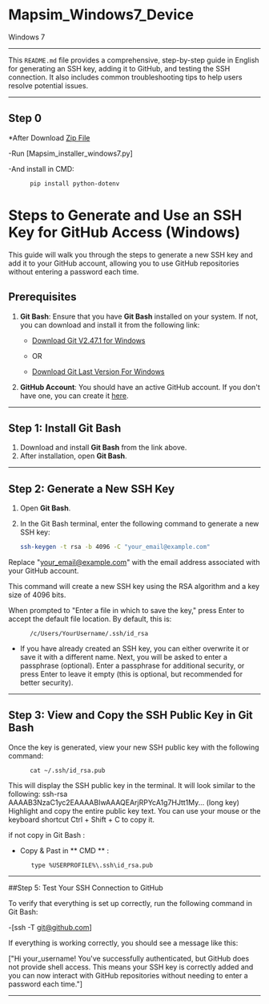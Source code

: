 # Mapsim_Windows7_Device
Windows 7

---


This `README.md` file provides a comprehensive, step-by-step guide in English for generating an SSH key, adding it to GitHub, and testing the SSH connection. It also includes common troubleshooting tips to help users resolve potential issues.

---

## Step 0      

*After Download [Zip File](https://github.com/Mpouransari/Mapsim_Windows7_Device.git) 

-Run [Mapsim_installer_windows7.py]

-And install in CMD:
          
          pip install python-dotenv


# Steps to Generate and Use an SSH Key for GitHub Access (Windows)

This guide will walk you through the steps to generate a new SSH key and add it to your GitHub account, allowing you to use GitHub repositories without entering a password each time.

## Prerequisites

1. **Git Bash**: Ensure that you have **Git Bash** installed on your system. If not, you can download and install it from the following link:
   
   - [Download Git V2.47.1 for Windows]((https://github.com/git-for-windows/git/releases/download/v2.47.1.windows.1/Git-2.47.1-32-bit.exe))
     
   - OR
     
   - [Download Git Last Version For Windows](https://git-scm.com/)
     

3. **GitHub Account**: You should have an active GitHub account. If you don't have one, you can create it [here](https://github.com/join).

---

## Step 1: Install Git Bash

1. Download and install **Git Bash** from the link above.
2. After installation, open **Git Bash**.

---

## Step 2: Generate a New SSH Key

1. Open **Git Bash**.

2. In the Git Bash terminal, enter the following command to generate a new SSH key:

   ```bash
   ssh-keygen -t rsa -b 4096 -C "your_email@example.com"

Replace "your_email@example.com" with the email address associated with your GitHub account.

This command will create a new SSH key using the RSA algorithm and a key size of 4096 bits.

When prompted to "Enter a file in which to save the key," press Enter to accept the default file location. By default, this is:

          /c/Users/YourUsername/.ssh/id_rsa

* If you have already created an SSH key, you can either overwrite it or save it with a different name.
Next, you will be asked to enter a passphrase (optional). Enter a passphrase for additional security, or press Enter to leave it empty (this is optional, but recommended for better security).

---

## Step 3: View and Copy the SSH Public Key in Git Bash


Once the key is generated, view your new SSH public key with the following command:

          cat ~/.ssh/id_rsa.pub

This will display the SSH public key in the terminal. It will look similar to the following:
ssh-rsa AAAAB3NzaC1yc2EAAAABIwAAAQEArjRPYcA1g7HJtt1My... (long key)
Highlight and copy the entire public key text. You can use your mouse or the keyboard shortcut Ctrl + Shift + C to copy it.

if not copy in Git Bash :

 - Copy & Past in ** CMD ** :

          type %USERPROFILE%\.ssh\id_rsa.pub


---

##Step 5: Test Your SSH Connection to GitHub

To verify that everything is set up correctly, run the following command in Git Bash:

-[ssh -T git@github.com]

If everything is working correctly, you should see a message like this:

["Hi your_username! You've successfully authenticated, but GitHub does not provide shell access.
This means your SSH key is correctly added and you can now interact with GitHub repositories without needing to enter a password each time."]

---

